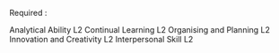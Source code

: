 Required :

Analytical Ability L2
Continual Learning L2
Organising and Planning L2
Innovation and Creativity L2
Interpersonal Skill L2
